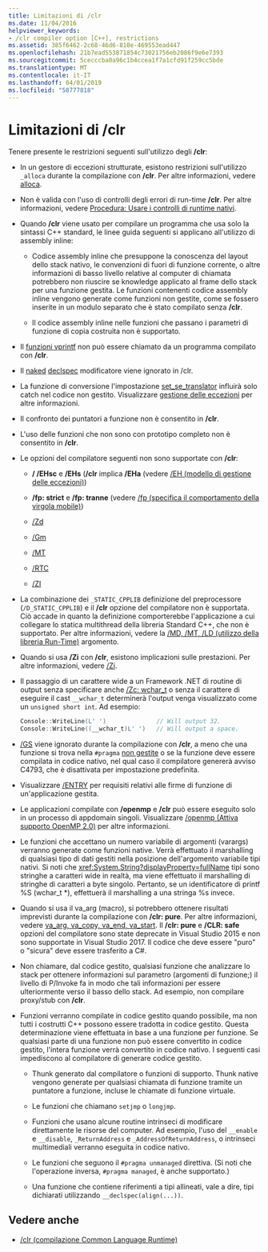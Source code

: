 ```yaml
---
title: Limitazioni di /clr
ms.date: 11/04/2016
helpviewer_keywords:
- /clr compiler option [C++], restrictions
ms.assetid: 385f6462-2c68-46d6-810e-469553ead447
ms.openlocfilehash: 21b7ead553871854c73021756eb2086f9e6e7393
ms.sourcegitcommit: 5cecccba0a96c1b4ccea1f7a1cfd91f259cc5bde
ms.translationtype: MT
ms.contentlocale: it-IT
ms.lasthandoff: 04/01/2019
ms.locfileid: "58777818"
---
```

# <a name="clr-restrictions"></a>Limitazioni di /clr

Tenere presente le restrizioni seguenti sull'utilizzo degli **/clr**:

- In un gestore di eccezioni strutturate, esistono restrizioni sull'utilizzo `_alloca` durante la compilazione con **/clr**. Per altre informazioni, vedere [alloca](../../c-runtime-library/reference/alloca.md).

- Non è valida con l'uso di controlli degli errori di run-time **/clr**. Per altre informazioni, vedere [Procedura: Usare i controlli di runtime nativi](/visualstudio/debugger/how-to-use-native-run-time-checks).

- Quando **/clr** viene usato per compilare un programma che usa solo la sintassi C++ standard, le linee guida seguenti si applicano all'utilizzo di assembly inline:

  - Codice assembly inline che presuppone la conoscenza del layout dello stack nativo, le convenzioni di fuori di funzione corrente, o altre informazioni di basso livello relative al computer di chiamata potrebbero non riuscire se knowledge applicato al frame dello stack per una funzione gestita. Le funzioni contenenti codice assembly inline vengono generate come funzioni non gestite, come se fossero inserite in un modulo separato che è stato compilato senza **/clr**.

  - Il codice assembly inline nelle funzioni che passano i parametri di funzione di copia costruita non è supportato.

- Il [funzioni vprintf](../../c-runtime-library/vprintf-functions.md) non può essere chiamato da un programma compilato con **/clr**.

- Il [naked](../../cpp/naked-cpp.md) [declspec](../../cpp/declspec.md) modificatore viene ignorato in /clr.

- La funzione di conversione l'impostazione [set_se_translator](../../c-runtime-library/reference/set-se-translator.md) influirà solo catch nel codice non gestito. Visualizzare [gestione delle eccezioni](../../extensions/exception-handling-cpp-component-extensions.md) per altre informazioni.

- Il confronto dei puntatori a funzione non è consentito in **/clr**.

- L'uso delle funzioni che non sono con prototipo completo non è consentito in **/clr**.

- Le opzioni del compilatore seguenti non sono supportate con **/clr**:

  - **/ /EHsc** e **/EHs** (**/clr** implica **/EHa** (vedere [/EH (modello di gestione delle eccezioni)](eh-exception-handling-model.md))

  - **/fp: strict** e **/fp: tranne** (vedere [/fp (specifica il comportamento della virgola mobile)](fp-specify-floating-point-behavior.md))

  - [/Zd](z7-zi-zi-debug-information-format.md)

  - [/Gm](gm-enable-minimal-rebuild.md)

  - [/MT](md-mt-ld-use-run-time-library.md)

  - [/RTC](rtc-run-time-error-checks.md)

  - [/ZI](z7-zi-zi-debug-information-format.md)

- La combinazione dei `_STATIC_CPPLIB` definizione del preprocessore (`/D_STATIC_CPPLIB`) e il **/clr** opzione del compilatore non è supportata. Ciò accade in quanto la definizione comporterebbe l'applicazione a cui collegare lo statica multithread della libreria Standard C++, che non è supportato. Per altre informazioni, vedere la [/MD, /MT, /LD (utilizzo della libreria Run-Time)](md-mt-ld-use-run-time-library.md) argomento.

- Quando si usa **/Zi** con **/clr**, esistono implicazioni sulle prestazioni. Per altre informazioni, vedere [/Zi](z7-zi-zi-debug-information-format.md).

- Il passaggio di un carattere wide a un Framework .NET di routine di output senza specificare anche [/Zc: wchar_t](zc-wchar-t-wchar-t-is-native-type.md) o senza il carattere di eseguire il cast `__wchar_t` determinerà l'output venga visualizzato come un `unsigned short int`. Ad esempio:

    ```cpp
    Console::WriteLine(L' ')              // Will output 32.
    Console::WriteLine((__wchar_t)L' ')   // Will output a space.
    ```

- [/GS](gs-buffer-security-check.md) viene ignorato durante la compilazione con **/clr**, a meno che una funzione si trova nella `#pragma` [non gestite](../../preprocessor/managed-unmanaged.md) o se la funzione deve essere compilata in codice nativo, nel qual caso il compilatore genererà avviso C4793, che è disattivata per impostazione predefinita.

- Visualizzare [/ENTRY](entry-entry-point-symbol.md) per requisiti relativi alle firme di funzione di un'applicazione gestita.

- Le applicazioni compilate con **/openmp** e **/clr** può essere eseguito solo in un processo di appdomain singoli.  Visualizzare [/openmp (Attiva supporto OpenMP 2.0)](openmp-enable-openmp-2-0-support.md) per altre informazioni.

- Le funzioni che accettano un numero variabile di argomenti (varargs) verranno generate come funzioni native. Verrà effettuato il marshalling di qualsiasi tipo di dati gestiti nella posizione dell'argomento variabile tipi nativi. Si noti che <xref:System.String?displayProperty=fullName> tipi sono stringhe a caratteri wide in realtà, ma viene effettuato il marshalling di stringhe di caratteri a byte singolo. Pertanto, se un identificatore di printf %S (wchar_t *), effettuerà il marshalling a una stringa %s invece.

- Quando si usa il va_arg (macro), si potrebbero ottenere risultati imprevisti durante la compilazione con **/clr: pure**. Per altre informazioni, vedere [va_arg, va_copy, va_end, va_start](../../c-runtime-library/reference/va-arg-va-copy-va-end-va-start.md). Il **/clr: pure** e **/CLR: safe** opzioni del compilatore sono state deprecate in Visual Studio 2015 e non sono supportate in Visual Studio 2017. Il codice che deve essere "puro" o "sicura" deve essere trasferito a C#.

- Non chiamare, dal codice gestito, qualsiasi funzione che analizzare lo stack per ottenere informazioni sul parametro (argomenti di funzione;) il livello di P/Invoke fa in modo che tali informazioni per essere ulteriormente verso il basso dello stack.  Ad esempio, non compilare proxy/stub con **/clr**.

- Funzioni verranno compilate in codice gestito quando possibile, ma non tutti i costrutti C++ possono essere tradotta in codice gestito.  Questa determinazione viene effettuata in base a una funzione per funzione. Se qualsiasi parte di una funzione non può essere convertito in codice gestito, l'intera funzione verrà convertito in codice nativo. I seguenti casi impediscono al compilatore di generare codice gestito.

  - Thunk generato dal compilatore o funzioni di supporto. Thunk native vengono generate per qualsiasi chiamata di funzione tramite un puntatore a funzione, incluse le chiamate di funzione virtuale.

  - Le funzioni che chiamano `setjmp` o `longjmp`.

  - Funzioni che usano alcune routine intrinseci di modificare direttamente le risorse del computer. Ad esempio, l'uso del `__enable` e `__disable`, `_ReturnAddress` e `_AddressOfReturnAddress`, o intrinseci multimediali verranno eseguita in codice nativo.

  - Le funzioni che seguono il `#pragma unmanaged` direttiva. (Si noti che l'operazione inversa, `#pragma managed`, è anche supportato.)

  - Una funzione che contiene riferimenti a tipi allineati, vale a dire, tipi dichiarati utilizzando `__declspec(align(...))`.

## <a name="see-also"></a>Vedere anche

- [/clr (compilazione Common Language Runtime)](clr-common-language-runtime-compilation.md)
